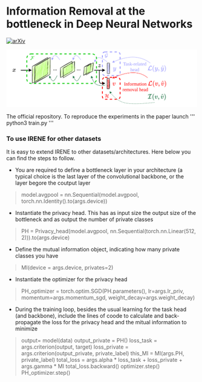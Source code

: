 # Information Removal at the bottleneck in Deep Neural Networks

[![arXiv](https://img.shields.io/badge/arXiv-2210.00891-b31b1b.svg)](https://arxiv.org/abs/2210.00891)

![teaser](assets/IRENE_prop.png)

The official repository. To reproduce the experiments in the paper launch
'''
 python3 train.py
'''

### To use IRENE for other datasets

It is easy to extend IRENE to other datasets/architectures. Here below you can find the steps to follow.

* You are required to define a bottleneck layer in your architecture (a typical choice is the last layer of the convolutional backbone, or the layer begore the coutput layer

> model.avgpool = nn.Sequential(model.avgpool, torch.nn.Identity().to(args.device))

* Instantiate the privacy head. This has as input size the output size of the bottleneck and as output the number of private classes

> PH = Privacy_head(model.avgpool, nn.Sequential(torch.nn.Linear(512, 2))).to(args.device)

* Define the mutual information object, indicating how many private classes you have

> MI(device = args.device, privates=2)

* Instantiate the optimizer for the privacy head

> PH_optimizer = torch.optim.SGD(PH.parameters(), lr=args.lr_priv, momentum=args.momentum_sgd, weight_decay=args.weight_decay)

* During the training loop, besides the usual learning for the task head (and backbone), include the lines of coode to calculate and back-propagate the loss for the privacy head and the mitual information to minimize

> output= model(data)
> output_private = PH()
> loss_task = args.criterion(output, target)
> loss_private = args.criterion(output_private, private_label)
> this_MI = MI(args.PH, private_label)
> total_loss = args.alpha * loss_task + loss_private + args.gamma * MI
> total_loss.backward()
> optimizer.step()
> PH_optimizer.step()
